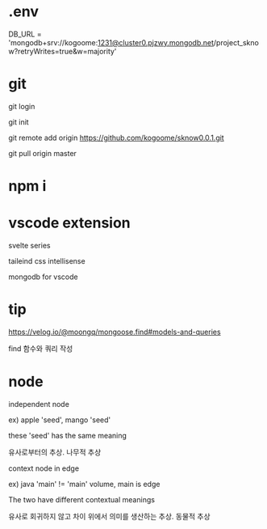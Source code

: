 # .env
DB_URL = 'mongodb+srv://kogoome:1231@cluster0.pjzwy.mongodb.net/project_sknow?retryWrites=true&w=majority'

# git
git login

git init

git remote add origin https://github.com/kogoome/sknow0.0.1.git

git pull origin master

# npm i

# vscode extension

svelte series

taileind css intellisense

mongodb for vscode


# tip

https://velog.io/@moongq/mongoose.find#models-and-queries

find 함수와 쿼리 작성

# node

independent node

ex) apple 'seed', mango 'seed'

these 'seed' has the same meaning

유사로부터의 추상. 
나무적 추상


context node in edge 

ex) java 'main' != 'main' volume, main is edge

The two have different contextual meanings

유사로 회귀하지 않고 차이 위에서 의미를 생산하는 추상.
동물적 추상